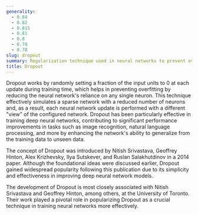 ```yaml
---
generality:
  - 0.84
  - 0.82
  - 0.815
  - 0.81
  - 0.8
  - 0.79
  - 0.78
slug: dropout
summary: Regularization technique used in neural networks to prevent overfitting by randomly omitting a subset of neurons during training.
title: Dropout
---
```


Dropout works by randomly setting a fraction of the input units to 0 at each update during training time, which helps in preventing overfitting by reducing the neural network's reliance on any single neuron. This technique effectively simulates a sparse network with a reduced number of neurons and, as a result, each neural network update is performed with a different "view" of the configured network. Dropout has been particularly effective in training deep neural networks, contributing to significant performance improvements in tasks such as image recognition, natural language processing, and more by enhancing the network's ability to generalize from the training data to unseen data.

The concept of Dropout was introduced by Nitish Srivastava, Geoffrey Hinton, Alex Krizhevsky, Ilya Sutskever, and Ruslan Salakhutdinov in a 2014 paper. Although the foundational ideas were discussed earlier, Dropout gained widespread popularity following this publication due to its simplicity and effectiveness in improving deep neural network models.

The development of Dropout is most closely associated with Nitish Srivastava and Geoffrey Hinton, among others, at the University of Toronto. Their work played a pivotal role in popularizing Dropout as a crucial technique in training neural networks more effectively.
